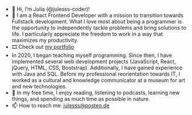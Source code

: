 - 👋 Hi, I’m Julia (@julesss-coder)!
- 👀 I am a React Frontend Developer with a mission to transition towards Fullstack development. What I love most about being a programmer is the opportunity to independently tackle problems and bring solutions to life. I particularly appreciate the freedom to work in a way that maximizes my productivity.
- &#x1F39E; Check out <a href="https://julesss-coder.github.io/personal-portfolio">my portfolio</a>
- In 2020, I began teaching myself programming. Since then, I have implemented several web development projects (JavaScript, React, jQuery, HTML, CSS, Bootstrap). Additionally, I have gained experience with Java and SQL. Before my professional reorientation towards IT, I worked as a cultural and knowledge communicator at a museum for art and new technologies.
- 🌱 In my free time, I enjoy reading, listening to podcasts, learning new things, and spending as much time as possible in nature.
- 📫 How to reach me: julesss@posteo.de


<!---
julesss-coder/julesss-coder is a ✨ special ✨ repository because its `README.md` (this file) appears on your GitHub profile.
You can click the Preview link to take a look at your changes.
--->
